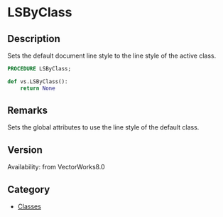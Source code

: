 # LSByClass

## Description
Sets the default document line style to the line style of the active class.

```pascal
PROCEDURE LSByClass;
```

```python
def vs.LSByClass():
    return None
```

## Remarks
Sets the global attributes to use the line style of the default class.

## Version
Availability: from VectorWorks8.0

## Category
* [Classes](../Categories/Classes.md)
